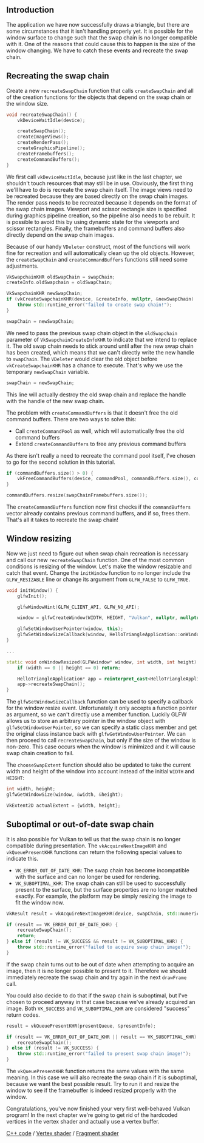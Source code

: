## Introduction

The application we have now successfully draws a triangle, but there are some
circumstances that it isn't handling properly yet. It is possible for the window
surface to change such that the swap chain is no longer compatible with it. One
of the reasons that could cause this to happen is the size of the window
changing. We have to catch these events and recreate the swap chain.

## Recreating the swap chain

Create a new `recreateSwapChain` function that calls `createSwapChain` and all
of the creation functions for the objects that depend on the swap chain or the
window size.

```c++
void recreateSwapChain() {
    vkDeviceWaitIdle(device);

    createSwapChain();
    createImageViews();
    createRenderPass();
    createGraphicsPipeline();
    createFramebuffers();
    createCommandBuffers();
}
```

We first call `vkDeviceWaitIdle`, because just like in the last chapter, we
shouldn't touch resources that may still be in use. Obviously, the first thing
we'll have to do is recreate the swap chain itself. The image views need to be
recreated because they are based directly on the swap chain images. The render
pass needs to be recreated because it depends on the format of the swap chain
images. Viewport and scissor rectangle size is specified during graphics
pipeline creation, so the pipeline also needs to be rebuilt. It is possible to
avoid this by using dynamic state for the viewports and scissor rectangles.
Finally, the framebuffers and command buffers also directly depend on the swap
chain images.

Because of our handy `VDeleter` construct, most of the functions will work fine
for recreation and will automatically clean up the old objects. However, the
`createSwapChain` and `createCommandBuffers` functions still need some
adjustments.

```c++
VkSwapchainKHR oldSwapChain = swapChain;
createInfo.oldSwapchain = oldSwapChain;

VkSwapchainKHR newSwapChain;
if (vkCreateSwapchainKHR(device, &createInfo, nullptr, &newSwapChain) != VK_SUCCESS) {
    throw std::runtime_error("failed to create swap chain!");
}

swapChain = newSwapChain;
```

We need to pass the previous swap chain object in the `oldSwapchain` parameter
of `VkSwapchainCreateInfoKHR` to indicate that we intend to replace it. The old
swap chain needs to stick around until after the new swap chain has been
created, which means that we can't directly write the new handle to `swapChain`.
The `VDeleter` would clear the old object before `vkCreateSwapchainKHR` has a
chance to execute. That's why we use the temporary `newSwapChain` variable.

```c++
swapChain = newSwapChain;
```

This line will actually destroy the old swap chain and replace the handle with
the handle of the new swap chain.

The problem with `createCommandBuffers` is that it doesn't free the old command
buffers. There are two ways to solve this:

* Call `createCommandPool` as well, which will automatically free the old
command buffers
* Extend `createCommandBuffers` to free any previous command buffers

As there isn't really a need to recreate the command pool itself, I've chosen to
go for the second solution in this tutorial.

```c++
if (commandBuffers.size() > 0) {
    vkFreeCommandBuffers(device, commandPool, commandBuffers.size(), commandBuffers.data());
}

commandBuffers.resize(swapChainFramebuffers.size());
```

The `createCommandBuffers` function now first checks if the `commandBuffers`
vector already contains previous command buffers, and if so, frees them. That's
all it takes to recreate the swap chain!

## Window resizing

Now we just need to figure out when swap chain recreation is necessary and call
our new `recreateSwapChain` function. One of the most common conditions is
resizing of the window. Let's make the window resizable and catch that event.
Change the `initWindow` function to no longer include the `GLFW_RESIZABLE` line
or change its argument from `GLFW_FALSE` to `GLFW_TRUE`.

```c++
void initWindow() {
    glfwInit();

    glfwWindowHint(GLFW_CLIENT_API, GLFW_NO_API);

    window = glfwCreateWindow(WIDTH, HEIGHT, "Vulkan", nullptr, nullptr);

    glfwSetWindowUserPointer(window, this);
    glfwSetWindowSizeCallback(window, HelloTriangleApplication::onWindowResized);
}

...

static void onWindowResized(GLFWwindow* window, int width, int height) {
    if (width == 0 || height == 0) return;

    HelloTriangleApplication* app = reinterpret_cast<HelloTriangleApplication*>(glfwGetWindowUserPointer(window));
    app->recreateSwapChain();
}
```

The `glfwSetWindowSizeCallback` function can be used to specify a callback for
the window resize event. Unfortunately it only accepts a function pointer as
argument, so we can't directly use a member function. Luckily GLFW allows us to
store an arbitrary pointer in the window object with `glfwSetWindowUserPointer`,
so we can specify a static class member and get the original class instance back
with `glfwGetWindowUserPointer`. We can then proceed to call
`recreateSwapChain`, but only if the size of the window is non-zero. This case
occurs when the window is minimized and it will cause swap chain creation to
fail.

The `chooseSwapExtent` function should also be updated to take the current width
and height of the window into account instead of the initial `WIDTH` and
`HEIGHT`:

```c++
int width, height;
glfwGetWindowSize(window, &width, &height);

VkExtent2D actualExtent = {width, height};
```

## Suboptimal or out-of-date swap chain

It is also possible for Vulkan to tell us that the swap chain is no longer
compatible during presentation. The `vkAcquireNextImageKHR` and
`vkQueuePresentKHR` functions can return the following special values to
indicate this.

* `VK_ERROR_OUT_OF_DATE_KHR`: The swap chain has become incompatible with the
surface and can no longer be used for rendering.
* `VK_SUBOPTIMAL_KHR`: The swap chain can still be used to successfully present
to the surface, but the surface properties are no longer matched exactly. For
example, the platform may be simply resizing the image to fit the window now.

```c++
VkResult result = vkAcquireNextImageKHR(device, swapChain, std::numeric_limits<uint64_t>::max(), imageAvailableSemaphore, VK_NULL_HANDLE, &imageIndex);

if (result == VK_ERROR_OUT_OF_DATE_KHR) {
    recreateSwapChain();
    return;
} else if (result != VK_SUCCESS && result != VK_SUBOPTIMAL_KHR) {
    throw std::runtime_error("failed to acquire swap chain image!");
}
```

If the swap chain turns out to be out of date when attempting to acquire an
image, then it is no longer possible to present to it. Therefore we should
immediately recreate the swap chain and try again in the next `drawFrame` call.

You could also decide to do that if the swap chain is suboptimal, but I've
chosen to proceed anyway in that case because we've already acquired an image.
Both `VK_SUCCESS` and `VK_SUBOPTIMAL_KHR` are considered "success" return codes.

```c++
result = vkQueuePresentKHR(presentQueue, &presentInfo);

if (result == VK_ERROR_OUT_OF_DATE_KHR || result == VK_SUBOPTIMAL_KHR) {
    recreateSwapChain();
} else if (result != VK_SUCCESS) {
    throw std::runtime_error("failed to present swap chain image!");
}
```

The `vkQueuePresentKHR` function returns the same values with the same meaning.
In this case we will also recreate the swap chain if it is suboptimal, because
we want the best possible result. Try to run it and resize the window to see if
the framebuffer is indeed resized properly with the window.

Congratulations, you've now finished your very first well-behaved Vulkan
program! In the next chapter we're going to get rid of the hardcoded vertices in
the vertex shader and actually use a vertex buffer.

[C++ code](/code/swap_chain_recreation.cpp) /
[Vertex shader](/code/shader_base.vert) /
[Fragment shader](/code/shader_base.frag)